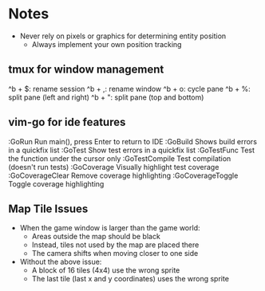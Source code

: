 # Notes

- Never rely on pixels or graphics for determining entity position
	- Always implement your own position tracking

## tmux for window management

^b + $: rename session
^b + ,: rename window
^b + o: cycle pane
^b + %: split pane (left and right)
^b + ": split pane (top and bottom)

## vim-go for ide features

:GoRun						Run main(), press Enter to return to IDE
:GoBuild					Shows build errors in a quickfix list
:GoTest						Show test errors in a quickfix list
:GoTestFunc				Test the function under the cursor only
:GoTestCompile		Test compilation (doesn't run tests)
:GoCoverage				Visually highlight test coverage
:GoCoverageClear	Remove coverage highlighting
:GoCoverageToggle	Toggle coverage highlighting

## Map Tile Issues

* When the game window is larger than the game world:
	* Areas outside the map should be black
	* Instead, tiles not used by the map are placed there
	* The camera shifts when moving closer to one side
* Without the above issue:
	* A block of 16 tiles (4x4) use the wrong sprite
	* The last tile (last x and y coordinates) uses the wrong sprite
